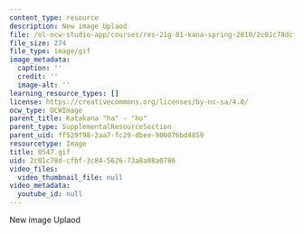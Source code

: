 ```yaml
---
content_type: resource
description: New image Uplaod
file: /ol-ocw-studio-app/courses/res-21g-01-kana-spring-2010/2c01c78dcfbf3c84562673a8a08a0786_0547.gif
file_size: 274
file_type: image/gif
image_metadata:
  caption: ''
  credit: ''
  image-alt: ''
learning_resource_types: []
license: https://creativecommons.org/licenses/by-nc-sa/4.0/
ocw_type: OCWImage
parent_title: Katakana "ha" - "ho"
parent_type: SupplementalResourceSection
parent_uid: ff529f98-2aa7-fc29-dbee-900076bd4859
resourcetype: Image
title: 0547.gif
uid: 2c01c78d-cfbf-3c84-5626-73a8a08a0786
video_files:
  video_thumbnail_file: null
video_metadata:
  youtube_id: null
---
```

New image Uplaod